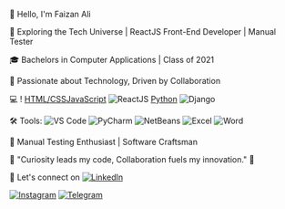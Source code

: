 👋 Hello, I'm Faizan Ali

🚀 Exploring the Tech Universe | ReactJS Front-End Developer | Manual Tester

🎓 Bachelors in Computer Applications | Class of 2021

🔭 Passionate about Technology, Driven by Collaboration

💻 !
[HTML/CSS](https://img.shields.io/badge/-HTML%2FCSS-E34F26?style=flat&logo=html5&logoColor=white)[JavaScript](https://img.shields.io/badge/-JavaScript-F7DF1E?style=flat&logo=javascript&logoColor=black) ![ReactJS](https://img.shields.io/badge/-ReactJS-61DAFB?style=flat&logo=react&logoColor=white)
[Python](https://img.shields.io/badge/-Python-3776AB?style=flat&logo=python&logoColor=white) ![Django](https://img.shields.io/badge/-Django-092E20?style=flat&logo=django&logoColor=white) 

🛠️ Tools: ![VS Code](https://img.shields.io/badge/-VS%20Code-007ACC?style=flat&logo=visual-studio-code&logoColor=white) ![PyCharm](https://img.shields.io/badge/-PyCharm-000000?style=flat&logo=pycharm&logoColor=white) ![NetBeans](https://img.shields.io/badge/-NetBeans-1B6AC6?style=flat&logo=apache-netbeans-ide&logoColor=white) ![Excel](https://img.shields.io/badge/-Excel-217346?style=flat&logo=microsoft-excel&logoColor=white) ![Word](https://img.shields.io/badge/-Word-2B579A?style=flat&logo=microsoft-word&logoColor=white)

🧪 Manual Testing Enthusiast | Software Craftsman

🌟 "Curiosity leads my code, Collaboration fuels my innovation." 🌟

📎 Let's connect on [![LinkedIn](https://img.shields.io/badge/LinkedIn-0077B5?style=flat&logo=linkedin&logoColor=white)](https://www.linkedin.com/in/07faizanali/)

[![Instagram](https://img.shields.io/badge/Instagram-E4405F?style=flat&logo=instagram&logoColor=white)](https://www.instagram.com/ali_._faizan)
 [![Telegram](https://img.shields.io/badge/Telegram-2CA5E0?style=flat&logo=telegram&logoColor=white)](https://t.me/Faizanali098)